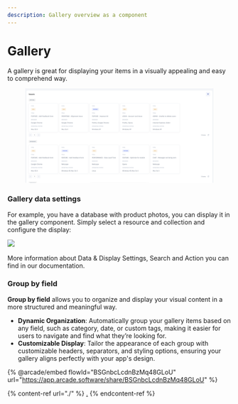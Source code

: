 ```yaml
---
description: Gallery overview as a component
---
```


# Gallery

A gallery is great for displaying your items in a visually appealing and easy to comprehend way.&#x20;

<div data-full-width="true">

<figure><img src="../../../.gitbook/assets/image (1) (1) (1) (1) (1) (1) (1) (1) (1).png" alt=""><figcaption></figcaption></figure>

</div>

### Gallery data settings

For example, you have a database with product photos, you can display it in the gallery component. Simply select a resource and collection and configure the display:

![](<../../../.gitbook/assets/GIF (227).gif>)

More information about Data & Display Settings, Search and Action you can find in our documentation.

### Group by field

**Group by field** allows you to organize and display your visual content in a more structured and meaningful way.

* **Dynamic Organization**: Automatically group your gallery items based on any field, such as category, date, or custom tags, making it easier for users to navigate and find what they’re looking for.
* **Customizable Display**: Tailor the appearance of each group with customizable headers, separators, and styling options, ensuring your gallery aligns perfectly with your app's design.

{% @arcade/embed flowId="BSGnbcLcdnBzMq48GLoU" url="https://app.arcade.software/share/BSGnbcLcdnBzMq48GLoU" %}



{% content-ref url="./" %}
[.](./)
{% endcontent-ref %}

